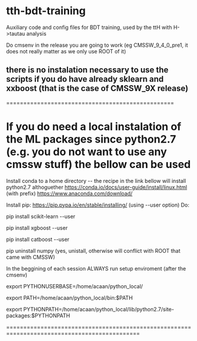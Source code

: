 # tth-bdt-training
Auxiliary code and config files for BDT training, used by the ttH with H->tautau analysis

Do cmsenv in the release you are going to work (eg CMSSW_9_4_0_pre1, it does not really matter as we only use ROOT of it)

## there is no instalation necessary to use the scripts if you do have already sklearn and xxboost (that is the case of CMSSW_9X release)

=================================================
# If you do need a local instalation of the ML packages since python2.7 (e.g. you do not want to use any cmssw stuff) the bellow can be used

Install conda to a home directory -- the recipe in the link bellow will install python2.7 althoguether
https://conda.io/docs/user-guide/install/linux.html (with prefix)
https://www.anaconda.com/download/ 

Install pip: https://pip.pypa.io/en/stable/installing/ (using --user option)
Do:

pip install scikit-learn --user

pip install xgboost --user

pip install catboost --user

pip uninstall numpy (yes, unistall, otherwise will conflict with ROOT that came with CMSSW)

In the beggining of each session ALWAYS run setup enviroment (after the cmsenv)

export PYTHONUSERBASE=/home/acaan/python_local/

export PATH=/home/acaan/python_local/bin:$PATH

export PYTHONPATH=/home/acaan/python_local/lib/python2.7/site-packages:$PYTHONPATH

=============================================================================================

